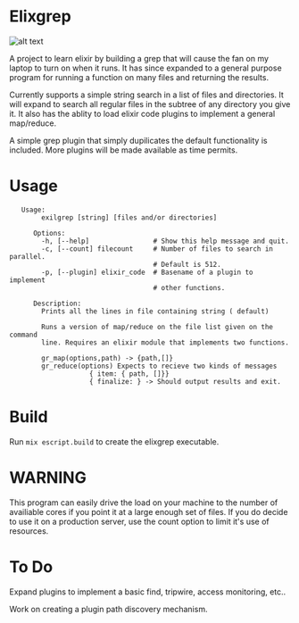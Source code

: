 Elixgrep
========

![alt text](https://api.travis-ci.org/bbense/elixgrep.png "Travis CI build status")

A project to learn elixir by building a grep that will cause the fan on my laptop to
turn on when it runs. It has since expanded to a general purpose program for running
a function on many files and returning the results. 

Currently supports a simple string search in a list of files and directories. It will
expand to search all regular files in the subtree of any directory you give it. It
also has the ablity to load elixir code plugins to implement a general map/reduce. 

A simple grep plugin that simply dupilicates the default functionality is included. 
More plugins will be made available as time permits. 


Usage
=======
```
   Usage:
        exilgrep [string] [files and/or directories]
 
      Options:
        -h, [--help]                # Show this help message and quit.
        -c, [--count] filecount     # Number of files to search in parallel.
                                    # Default is 512.
        -p, [--plugin] elixir_code  # Basename of a plugin to implement 
                                    # other functions. 
 
      Description:
        Prints all the lines in file containing string ( default) 

        Runs a version of map/reduce on the file list given on the command
        line. Requires an elixir module that implements two functions. 

        gr_map(options,path) -> {path,[]}
        gr_reduce(options) Expects to recieve two kinds of messages 
                    { item: { path, []}}
                    { finalize: } -> Should output results and exit.
```

Build
=====

Run `mix escript.build` to create the elixgrep executable. 

WARNING
========

This program can easily drive the load on your machine to the number of availiable cores
if you point it at a large enough set of files. If you do decide to use it on a production
server, use the count option to limit it's use of resources.

To Do
=====

Expand plugins to implement a basic find, tripwire, access monitoring, etc.. 

Work on creating a plugin path discovery mechanism. 